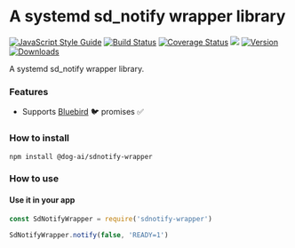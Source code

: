# A systemd sd_notify wrapper library

[![JavaScript Style Guide](https://img.shields.io/badge/code%20style-standard-brightgreen.svg)](http://standardjs.com/)
[![Build Status](https://travis-ci.org/dog-ai/sdnotify-wrapper.svg?branch=master)](https://travis-ci.org/dog-ai/sdnotify-wrapper)
[![Coverage Status](https://coveralls.io/repos/github/dog-ai/sdnotify-wrapper/badge.svg?branch=master)](https://coveralls.io/github/dog-ai/sdnotify-wrapper?branch=master)
[![](https://img.shields.io/github/release/dog-ai/sdnotify-wrapper.svg)](https://github.com/dog-ai/sdnotify-wrapper/releases)
[![Version](https://img.shields.io/npm/v/@dog-ai/sdnotify-wrapper.svg)](https://www.npmjs.com/package/@dog-ai/sdnotify-wrapper)
[![Downloads](https://img.shields.io/npm/dt/@dog-ai/sdnotify-wrapper.svg)](https://www.npmjs.com/package/@dog-ai/sdnotify-wrapper) 

A systemd sd_notify wrapper library.

### Features
* Supports [Bluebird](https://github.com/petkaantonov/bluebird) :bird: promises :white_check_mark:

### How to install
```
npm install @dog-ai/sdnotify-wrapper
```

### How to use

#### Use it in your app
```javascript
const SdNotifyWrapper = require('sdnotify-wrapper')

SdNotifyWrapper.notify(false, 'READY=1')
```
